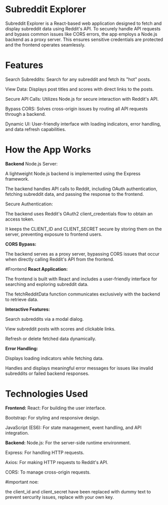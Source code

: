 # Subreddit Explorer
Subreddit Explorer is a React-based web application designed to fetch and display subreddit data using Reddit's API. To securely handle API requests and bypass common issues like CORS errors, the app employs a Node.js backend as a proxy server. This ensures sensitive credentials are protected and the frontend operates seamlessly.

# Features
Search Subreddits: Search for any subreddit and fetch its "hot" posts.

View Data: Displays post titles and scores with direct links to the posts.

Secure API Calls: Utilizes Node.js for secure interaction with Reddit's API.

Bypass CORS: Solves cross-origin issues by routing all API requests through a backend.

Dynamic UI: User-friendly interface with loading indicators, error handling, and data refresh capabilities.

# How the App Works
**Backend**
Node.js Server:

A lightweight Node.js backend is implemented using the Express framework.

The backend handles API calls to Reddit, including OAuth authentication, fetching subreddit data, and passing the response to the frontend.

Secure Authentication:

The backend uses Reddit's OAuth2 client_credentials flow to obtain an access token.

It keeps the CLIENT_ID and CLIENT_SECRET secure by storing them on the server, preventing exposure to frontend users.

**CORS Bypass:**

The backend serves as a proxy server, bypassing CORS issues that occur when directly calling Reddit's API from the frontend.

#Frontend
**React Application:**

The frontend is built with React and includes a user-friendly interface for searching and exploring subreddit data.

The fetchRedditData function communicates exclusively with the backend to retrieve data.

**Interactive Features:**

Search subreddits via a modal dialog.

View subreddit posts with scores and clickable links.

Refresh or delete fetched data dynamically.

**Error Handling:**

Displays loading indicators while fetching data.

Handles and displays meaningful error messages for issues like invalid subreddits or failed backend responses.

# Technologies Used
**Frontend:**
React: For building the user interface.

Bootstrap: For styling and responsive design.

JavaScript (ES6): For state management, event handling, and API integration.

**Backend:**
Node.js: For the server-side runtime environment.

Express: For handling HTTP requests.

Axios: For making HTTP requests to Reddit's API.

CORS: To manage cross-origin requests.

#important noe:

the client_id and client_secret have been replaced with dummy text to prevent sercurity issues, replace with your own key.
